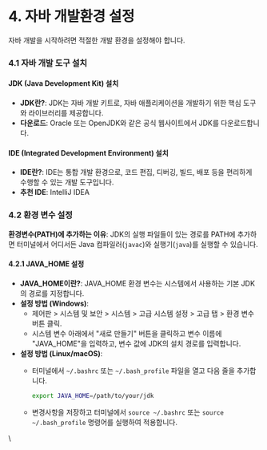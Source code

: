 # 4. 자바 개발환경 설정

자바 개발을 시작하려면 적절한 개발 환경을 설정해야 합니다.

### 4.1 자바 개발 도구 설치

#### JDK (Java Development Kit) 설치

* **JDK란?**: JDK는 자바 개발 키트로, 자바 애플리케이션을 개발하기 위한 핵심 도구와 라이브러리를 제공합니다.
* **다운로드**: Oracle 또는 OpenJDK와 같은 공식 웹사이트에서 JDK를 다운로드합니다.

#### IDE (Integrated Development Environment) 설치

* **IDE란?**: IDE는 통합 개발 환경으로, 코드 편집, 디버깅, 빌드, 배포 등을 편리하게 수행할 수 있는 개발 도구입니다.
* **추천 IDE**: IntelliJ IDEA



### 4.2 환경 변수 설정

**환경변수(PATH)에 추가하는 이유**: JDK의 실행 파일들이 있는 경로를 PATH에 추가하면 터미널에서 어디서든 Java 컴파일러(`javac`)와 실행기(`java`)를 실행할 수 있습니다.

#### 4.2.1 JAVA\_HOME 설정

* **JAVA\_HOME이란?**: JAVA\_HOME 환경 변수는 시스템에서 사용하는 기본 JDK의 경로를 지정합니다.
* **설정 방법 (Windows)**:
  * 제어판 > 시스템 및 보안 > 시스템 > 고급 시스템 설정 > 고급 탭 > 환경 변수 버튼 클릭.
  * 시스템 변수 아래에서 "새로 만들기" 버튼을 클릭하고 변수 이름에 "JAVA\_HOME"을 입력하고, 변수 값에 JDK의 설치 경로를 입력합니다.
* **설정 방법 (Linux/macOS)**:
  *   터미널에서 `~/.bashrc` 또는 `~/.bash_profile` 파일을 열고 다음 줄을 추가합니다.

      ```sh
      export JAVA_HOME=/path/to/your/jdk
      ```
  * 변경사항을 저장하고 터미널에서 `source ~/.bashrc` 또는 `source ~/.bash_profile` 명령어를 실행하여 적용합니다.

\
